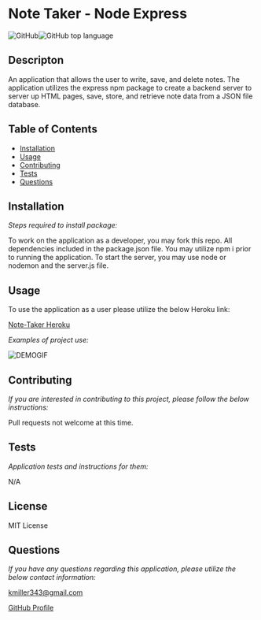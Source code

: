 
  # Note Taker - Node Express

  ![GitHub](https://img.shields.io/github/license/k1te-m/Note-Taker)![GitHub top language](https://img.shields.io/github/languages/top/k1te-m/Note-Taker)

  ## Descripton
  An application that allows the user to write, save, and delete notes. The application utilizes the express npm package to create a backend server to server up HTML pages, save, store, and retrieve note data from a JSON file database. 

  ## Table of Contents
  * [Installation](#installation)
  * [Usage](#usage)
  * [Contributing](#contributing)
  * [Tests](#tests)
  * [Questions](#questions)

  ## Installation 
    
  *Steps required to install package:* 
    
  To work on the application as a developer, you may fork this repo. All dependencies included in the package.json file. You may utilize npm i prior to running the application. To start the server, you may use node or nodemon and the server.js file.

  ## Usage
  
  To use the application as a user please utilize the below Heroku link:
  
  [Note-Taker Heroku](https://dry-sierra-97951.herokuapp.com/)

  *Examples of project use:*

  ![DEMOGIF](/public/assets/demogif.gif)

  ## Contributing

  *If you are interested in contributing to this project, please follow the below instructions:*

  Pull requests not welcome at this time.

  ## Tests

  *Application tests and instructions for them:*

  N/A

  ## License

  MIT License
  

  ## Questions

  *If you have any questions regarding this application, please utilize the below contact information:*

  [kmiller343@gmail.com](mailto:kmiller343@gmail.com)
  
  [GitHub Profile](https://www.github.com/k1te-m)
  
